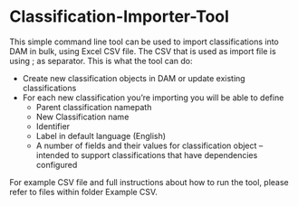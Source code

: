 # Classification-Importer-Tool

This simple command line tool can be used to import classifications into DAM in bulk, using Excel CSV file. The CSV that is used as import file is using ; as separator. 
This is what the tool can do:
- Create new classification objects in DAM or update existing classifications
- For each new classification you’re importing you will be able to define
   - Parent classification namepath
   - New Classification name
   - Identifier
   - Label in default language (English)
   - A number of fields and their values for classification object – intended to support classifications that have dependencies configured

 For example CSV file and full instructions about how to run the tool, please refer to files within folder Example CSV. 
